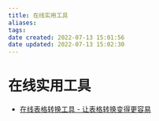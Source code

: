 ```yaml
---
title: 在线实用工具
aliases: 
tags: 
date created: 2022-07-13 15:01:56
date updated: 2022-07-13 15:02:30
---
```


# 在线实用工具

- [在线表格转换工具 - 让表格转换变得更容易](https://tableconvert.com/zh-CN/)
